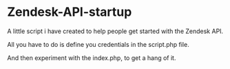 Zendesk-API-startup
===================

A little script i have created to help people get started with the Zendesk API.

All you have to do is define you credentials in the script.php file.


And then experiment with the index.php, to get a hang of it.
